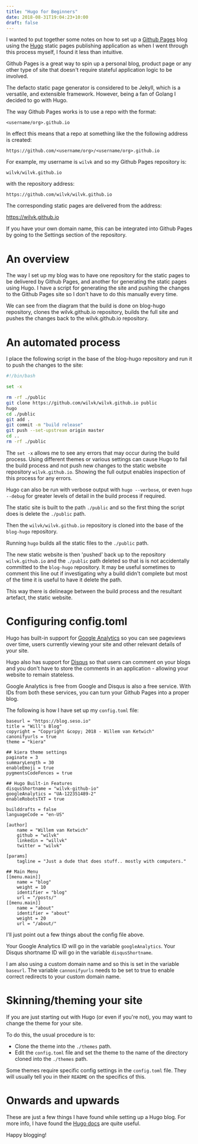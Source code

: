 ```yaml
---
title: "Hugo for Beginners"
date: 2018-08-31T19:04:23+10:00
draft: false
---
```


I wanted to put together some notes on how to set up a [Github Pages](https://pages.github.com/) blog using the [Hugo](https://gohugo.io/) static pages publishing application as when I went through this process myself, I found it less than intuitive.

Github Pages is a great way to spin up a personal blog, product page or any other type of site that doesn't require stateful application logic to be involved.

The defacto static page generator is considered to be Jekyll, which is a versatile, and extensible framework. However, being a fan of Golang I decided to go with Hugo.

The way Github Pages works is to use a repo with the format:

`<username/org>.github.io`

In effect this means that a repo at something like the the following address is created:

`https://github.com/<username/org>/<username/org>.github.io`

For example, my username is `wilvk` and so my Github Pages repository is:

`wilvk/wilvk.github.io`

with the repository address:

`https://github.com/wilvk/wilvk.github.io`

The corresponding static pages are delivered from the address:

https://wilvk.github.io

If you have your own domain name, this can be integrated into Github Pages by going to the Settings section of the repository.

# An overview

The way I set up my blog was to have one repository for the static pages to be delivered by Github Pages, and another for generating the static pages using Hugo. I have a script for generating the site and pushing the changes to the Github Pages site so I don't have to do this manually every time.

<diagram>

We can see from the diagram that the build is done on blog-hugo repository, clones the wilvk.github.io repository, builds the full site and pushes the changes back to the wilvk.github.io repository.

# An automated process

I place the following script in the base of the blog-hugo repository and run it to push the changes to the site:

```bash
#!/bin/bash

set -x

rm -rf ./public
git clone https://github.com/wilvk/wilvk.github.io public
hugo
cd ./public
git add .
git commit -m "build release"
git push --set-upstream origin master
cd ..
rm -rf ./public
```

The `set -x` allows me to see any errors that may occur during the build process. Using different themes or various settings can cause Hugo to fail the build process and not push new changes to the static website repository `wilvk.github.io`. Showing the full output enables inspection of this process for any errors.

Hugo can also be run with verbose output with `hugo --verbose`, or even `hugo --debug` for greater levels of detail in the build process if required.

The static site is built to the path `./public` and so the first thing the script does is delete the `./public` path.

Then the `wilvk/wilvk.github.io` repository is cloned into the base of the `blog-hugo` repository.

Running `hugo` builds all the static files to the `./public` path.

The new static website is then 'pushed' back up to the repository `wilvk.github.io` and the `./public` path deleted so that is is not accidentally committed to the `blog-hugo` repository. It may be useful sometimes to comment this line out if investigating why a build didn't complete but most of the time it is useful to have it delete the path.

This way there is delineage between the build process and the resultant artefact, the static website.

# Configuring config.toml

Hugo has built-in support for [Google Analytics](https://analytics.google.com/analytics/web/#/) so you can see pageviews over time, users currently viewing your site and other relevant details of your site.

Hugo also has support for [Disqus](https://disqus.com/) so that users can comment on your blogs and you don't have to store the comments in an application - allowing your website to remain stateless.

Google Analytics is free from Google and Disqus is also a free service. With IDs from both these services, you can turn your Github Pages into a proper blog.

The following is how I have set up my `config.toml` file:

```
baseurl = "https://blog.seso.io"
title = "Will's Blog"
copyright = "Copyright &copy; 2018 - Willem van Ketwich"
canonifyurls = true
theme = "kiera"

## kiera theme settings
paginate = 3
summaryLength = 30
enableEmoji = true
pygmentsCodeFences = true

## Hugo Built-in Features
disqusShortname = "wilvk-github-io"
googleAnalytics = "UA-122351489-2"
enableRobotsTXT = true

builddrafts = false
languageCode = "en-US"

[author]
    name = "Willem van Ketwich"
    github = "wilvk"
    linkedin = "willvk"
    twitter = "wilvk"

[params]
    tagline = "Just a dude that does stuff.. mostly with computers."

## Main Menu
[[menu.main]]
    name = "blog"
    weight = 10
    identifier = "blog"
    url = "/posts/"
[[menu.main]]
    name = "about"
    identifier = "about"
    weight = 20
    url = "/about/"
```

I'll just point out a few things about the config file above. 

Your Google Analytics ID will go in the variable `googleAnalytics`.
Your Disqus shortname ID will go in the variable `disqusShortname`.

I am also using a custom domain name and so this is set in the variable `baseurl`. The variable `cannonifyurls` needs to be set to true to enable correct redirects to your custom domain name.

# Skinning/theming your site

If you are just starting out with Hugo (or even if you're not), you may want to change the theme for your site.

To do this, the usual procedure is to:

- Clone the theme into the `./themes` path.
- Edit the `config.toml` file and set the theme to the name of the directory cloned into the `./themes` path.

Some themes require specific config settings in the `config.toml` file. They will usually tell you in their `README` on the specifics of this.

# Onwards and upwards

These are just a few things I have found while setting up a Hugo blog. For more info, I have found the [Hugo docs](https://gohugo.io/getting-started/usage/) are quite useful.

Happy blogging!
